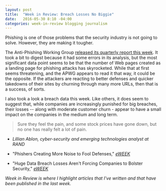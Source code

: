```yaml
---
layout: post
title:  "Week in Review: Breach Losses No Biggie"
date:   2016-05-30 8:10 -04:00
categories: week-in-review blogging journalism
---
```


Phishing is one of those problems that the security industry is not going to solve. However, they are making it tougher. 

The Anti-Phishing Working Group [released its quarterly report this week](http://www.eweek.com/security/phishers-creating-more-noise-to-fool-defenses.html). It took a bit to digest because it had some errors in its analysis, but the most significant data point seems to be that the number of Web pages created as a landing page for phishing attacks has skyrocketed. While that at first seems threatening, and the APWG appears to read it that way, it could be the opposite. If the attackers are reacting to better defenses and quicker takedowns of their sites by churning through many more URLs, then that is a success, of sorts.

I also took a look a breach data this week. Like others, it does seem to suggest that, while companies are increasingly punished for big breaches, their losses -- along with moderate customer churn - appear to have a small impact on the companies in the medium and long term.

> Sure they feel the pain, and some stock prices have gone down, but no one has really felt a lot of pain.
- *Lillian Ablon, cyber-security and emerging technologies analyst at RAND*

- "Phishers Creating More Noise to Fool Defenses," [*eWEEK*](http://www.eweek.com/security/phishers-creating-more-noise-to-fool-defenses.html)
- "Huge Data Breach Losses Aren't Forcing Companies to Bolster Security," [*eWEEK*](http://www.eweek.com/security/huge-data-breach-losses-arent-forcing-companies-to-bolster-security.html)

*Week in Review is where I highlight articles that I've written and that have been published in the last week.*


